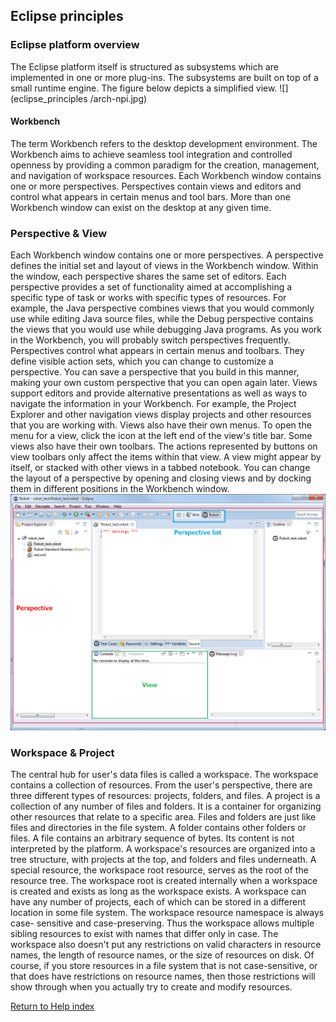## Eclipse principles

### Eclipse platform overview

The Eclipse platform itself is structured as subsystems which are implemented
in one or more plug-ins. The subsystems are built on top of a small runtime
engine. The figure below depicts a simplified view.  ![](eclipse_principles
/arch-npi.jpg)

#### Workbench

The term Workbench refers to the desktop development environment. The
Workbench aims to achieve seamless tool integration and controlled openness by
providing a common paradigm for the creation, management, and navigation of
workspace resources. Each Workbench window contains one or more perspectives.
Perspectives contain views and editors and control what appears in certain
menus and tool bars. More than one Workbench window can exist on the desktop
at any given time.

### Perspective & View

Each Workbench window contains one or more perspectives. A perspective defines
the initial set and layout of views in the Workbench window. Within the
window, each perspective shares the same set of editors. Each perspective
provides a set of functionality aimed at accomplishing a specific type of task
or works with specific types of resources. For example, the Java perspective
combines views that you would commonly use while editing Java source files,
while the Debug perspective contains the views that you would use while
debugging Java programs. As you work in the Workbench, you will probably
switch perspectives frequently. Perspectives control what appears in certain
menus and toolbars. They define visible action sets, which you can change to
customize a perspective. You can save a perspective that you build in this
manner, making your own custom perspective that you can open again later.
Views support editors and provide alternative presentations as well as ways to
navigate the information in your Workbench. For example, the Project Explorer
and other navigation views display projects and other resources that you are
working with. Views also have their own menus. To open the menu for a view,
click the icon at the left end of the view's title bar. Some views also have
their own toolbars. The actions represented by buttons on view toolbars only
affect the items within that view. A view might appear by itself, or stacked
with other views in a tabbed notebook. You can change the layout of a
perspective by opening and closing views and by docking them in different
positions in the Workbench window.  ![](eclipse_principles/main_view.png)

### Workspace & Project

The central hub for user's data files is called a workspace.  The workspace
contains a collection of resources. From the user's perspective, there are
three different types of resources: projects, folders, and files. A project is
a collection of any number of files and folders. It is a container for
organizing other resources that relate to a specific area. Files and folders
are just like files and directories in the file system. A folder contains
other folders or files. A file contains an arbitrary sequence of bytes. Its
content is not interpreted by the platform. A workspace's resources are
organized into a tree structure, with projects at the top, and folders and
files underneath. A special resource, the workspace root resource, serves as
the root of the resource tree. The workspace root is created internally when a
workspace is created and exists as long as the workspace exists. A workspace
can have any number of projects, each of which can be stored in a different
location in some file system. The workspace resource namespace is always case-
sensitive and case-preserving. Thus the workspace allows multiple sibling
resources to exist with names that differ only in case. The workspace also
doesn't put any restrictions on valid characters in resource names, the length
of resource names, or the size of resources on disk. Of course, if you store
resources in a file system that is not case-sensitive, or that does have
restrictions on resource names, then those restrictions will show through when
you actually try to create and modify resources.

[Return to Help index](http://nokia.github.io/RED/help/)
